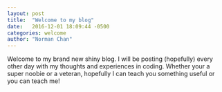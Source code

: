 ```yaml
---
layout: post
title:  "Welcome to my blog"
date:   2016-12-01 18:09:44 -0500
categories: welcome
author: "Norman Chan"
---
```

Welcome to my brand new shiny blog.  I will be posting (hopefully) every other day with my thoughts and experiences in coding.  Whether your a super noobie or a veteran, hopefully I can teach you something useful or you can teach me!
